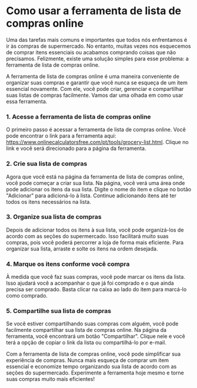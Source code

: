 Como usar a ferramenta de lista de compras online
=================================================

Uma das tarefas mais comuns e importantes que todos nós enfrentamos é ir às compras de supermercado. No entanto, muitas vezes nos esquecemos de comprar itens essenciais ou acabamos comprando coisas que não precisamos. Felizmente, existe uma solução simples para esse problema: a ferramenta de lista de compras online.

A ferramenta de lista de compras online é uma maneira conveniente de organizar suas compras e garantir que você nunca se esqueça de um item essencial novamente. Com ele, você pode criar, gerenciar e compartilhar suas listas de compras facilmente. Vamos dar uma olhada em como usar essa ferramenta.

### 1. Acesse a ferramenta de lista de compras online

O primeiro passo é acessar a ferramenta de lista de compras online. Você pode encontrar o link para a ferramenta aqui: <https://www.onlinecalculatorsfree.com/pt/tools/grocery-list.html>. Clique no link e você será direcionado para a página da ferramenta.

### 2. Crie sua lista de compras

Agora que você está na página da ferramenta de lista de compras online, você pode começar a criar sua lista. Na página, você verá uma área onde pode adicionar os itens da sua lista. Digite o nome do item e clique no botão "Adicionar" para adicioná-lo à lista. Continue adicionando itens até ter todos os itens necessários na lista.

### 3. Organize sua lista de compras

Depois de adicionar todos os itens à sua lista, você pode organizá-los de acordo com as seções do supermercado. Isso facilitará muito suas compras, pois você poderá percorrer a loja de forma mais eficiente. Para organizar sua lista, arraste e solte os itens na ordem desejada.

### 4. Marque os itens conforme você compra

À medida que você faz suas compras, você pode marcar os itens da lista. Isso ajudará você a acompanhar o que já foi comprado e o que ainda precisa ser comprado. Basta clicar na caixa ao lado do item para marcá-lo como comprado.

### 5. Compartilhe sua lista de compras

Se você estiver compartilhando suas compras com alguém, você pode facilmente compartilhar sua lista de compras online. Na página da ferramenta, você encontrará um botão "Compartilhar". Clique nele e você terá a opção de copiar o link da lista ou compartilhá-lo por e-mail.

Com a ferramenta de lista de compras online, você pode simplificar sua experiência de compras. Nunca mais esqueça de comprar um item essencial e economize tempo organizando sua lista de acordo com as seções do supermercado. Experimente a ferramenta hoje mesmo e torne suas compras muito mais eficientes!